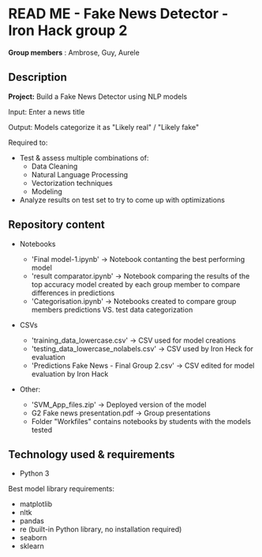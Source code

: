 # READ ME - Fake News Detector - Iron Hack group 2
**Group members** : Ambrose, Guy, Aurele

## Description

**Project:** Build a Fake News Detector using NLP models

Input: Enter a news title

Output: Models categorize it as "Likely real" / "Likely fake"


Required to:

- Test & assess multiple combinations of: 
    - Data Cleaning
    - Natural Language Processing
    - Vectorization techniques
    - Modeling
- Analyze results on test set to try to come up with optimizations

## Repository content

- Notebooks
    - 'Final model-1.ipynb' ->  Notebook contanting the best performing model
    - 'result comparator.ipynb' -> Notebook comparing the results of the top accuracy model created by each group member to compare differences in predictions
    - 'Categorisation.ipynb' ->  Notebooks created to compare group members predictions VS. test data categorization

- CSVs
    - 'training_data_lowercase.csv' -> CSV used for model creations
    - 'testing_data_lowercase_nolabels.csv' -> CSV used by Iron Heck for evaluation
    - 'Predictions Fake News - Final Group 2.csv' -> CSV edited for model evaluation by Iron Hack

- Other:
    - 'SVM_App_files.zip' -> Deployed version of the model
    - G2 Fake news presentation.pdf -> Group presentations
    - Folder "Workfiles" contains notebooks by students with the models tested
    

## Technology used & requirements

- Python 3

Best model library requirements:
- matplotlib
- nltk
- pandas
- re (built-in Python library, no installation required)
- seaborn
- sklearn
